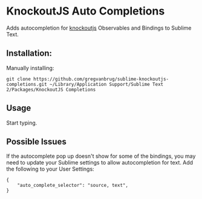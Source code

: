 # KnockoutJS Auto Completions

Adds autocompletion for [knockoutjs](http://knockoutjs.com/) Observables and Bindings to Sublime Text.

## Installation:

Manually installing:

    git clone https://github.com/gregvanbrug/sublime-knockoutjs-completions.git ~/Library/Application Support/Sublime Text 2/Packages/KnockoutJS Completions

## Usage

Start typing.

## Possible Issues

If the autocomplete pop up doesn't show for some of the bindings, you may need to update your Sublime settings to allow autocompletion for text. Add the following to your User Settings:

    {
        "auto_complete_selector": "source, text",
    }
